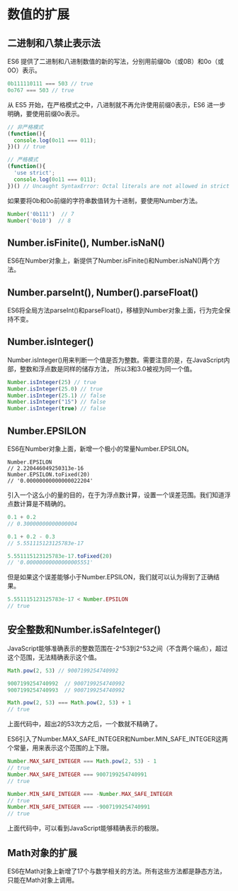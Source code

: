 # 数值的扩展

## 二进制和八禁止表示法
ES6 提供了二进制和八进制数值的新的写法，分别用前缀0b（或0B）和0o（或0O）表示。

```javascript
0b111110111 === 503 // true
0o767 === 503 // true
```

从 ES5 开始，在严格模式之中，八进制就不再允许使用前缀0表示，ES6 进一步明确，要使用前缀0o表示。

```javascript
// 非严格模式
(function(){
  console.log(0o11 === 011);
})() // true

// 严格模式
(function(){
  'use strict';
  console.log(0o11 === 011);
})() // Uncaught SyntaxError: Octal literals are not allowed in strict mode.
```

如果要将0b和0o前缀的字符串数值转为十进制，要使用Number方法。

```javascript
Number('0b111')  // 7
Number('0o10')  // 8
```


##  Number.isFinite(), Number.isNaN()
ES6在Number对象上，新提供了Number.isFinite()和Number.isNaN()两个方法。


## Number.parseInt(), Number().parseFloat()
ES6将全局方法parseInt()和parseFloat()，移植到Number对象上面，行为完全保持不变。


## Number.isInteger()
Number.isInteger()用来判断一个值是否为整数。需要注意的是，在JavaScript内部，整数和浮点数是同样的储存方法，
所以3和3.0被视为同一个值。

```javascript
Number.isInteger(25) // true
Number.isInteger(25.0) // true
Number.isInteger(25.1) // false
Number.isInteger("15") // false
Number.isInteger(true) // false
```


## Number.EPSILON
ES6在Number对象上面，新增一个极小的常量Number.EPSILON。

```javascipt
Number.EPSILON
// 2.220446049250313e-16
Number.EPSILON.toFixed(20)
// '0.00000000000000022204'
```

引入一个这么小的量的目的，在于为浮点数计算，设置一个误差范围。我们知道浮点数计算是不精确的。

```javascript
0.1 + 0.2
// 0.30000000000000004

0.1 + 0.2 - 0.3
// 5.551115123125783e-17

5.551115123125783e-17.toFixed(20)
// '0.00000000000000005551'
```

但是如果这个误差能够小于Number.EPSILON，我们就可以认为得到了正确结果。

```javascript
5.551115123125783e-17 < Number.EPSILON
// true
```


## 安全整数和Number.isSafeInteger()
JavaScript能够准确表示的整数范围在-2^53到2^53之间（不含两个端点），超过这个范围，无法精确表示这个值。

```javascript
Math.pow(2, 53) // 9007199254740992

9007199254740992  // 9007199254740992
9007199254740993  // 9007199254740992

Math.pow(2, 53) === Math.pow(2, 53) + 1
// true
```

上面代码中，超出2的53次方之后，一个数就不精确了。

ES6引入了Number.MAX_SAFE_INTEGER和Number.MIN_SAFE_INTEGER这两个常量，用来表示这个范围的上下限。

```javascript
Number.MAX_SAFE_INTEGER === Math.pow(2, 53) - 1
// true
Number.MAX_SAFE_INTEGER === 9007199254740991
// true

Number.MIN_SAFE_INTEGER === -Number.MAX_SAFE_INTEGER
// true
Number.MIN_SAFE_INTEGER === -9007199254740991
// true
```

上面代码中，可以看到JavaScript能够精确表示的极限。


## Math对象的扩展
ES6在Math对象上新增了17个与数学相关的方法。所有这些方法都是静态方法，只能在Math对象上调用。
